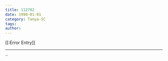 ```yaml
---
title: 112782
date: 1990-01-01
category: Tanya-SC
tags: 
author: 
---
```


[[:Error Entry]]

---



``
